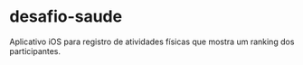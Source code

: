 # desafio-saude
Aplicativo iOS para registro de atividades físicas que mostra um ranking dos participantes. 
